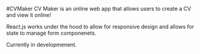 #CVMaker
CV Maker is an online web app that allows users to create a CV and view it online!

React.js works under the hood to allow for responsive design and allows for state to manage form componenets.

Currently in developmenent.
